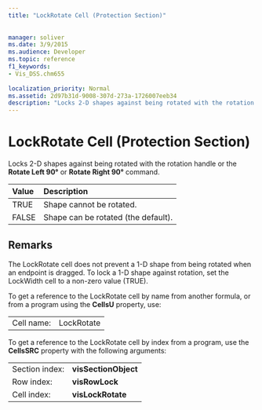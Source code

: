 ```yaml
---
title: "LockRotate Cell (Protection Section)"
 
 
manager: soliver
ms.date: 3/9/2015
ms.audience: Developer
ms.topic: reference
f1_keywords:
- Vis_DSS.chm655
 
localization_priority: Normal
ms.assetid: 2d97b31d-9008-307d-273a-1726007eeb34
description: "Locks 2-D shapes against being rotated with the rotation handle or the Rotate Left 90° or Rotate Right 90° command."
---
```


# LockRotate Cell (Protection Section)

Locks 2-D shapes against being rotated with the rotation handle or the **Rotate Left 90°** or **Rotate Right 90°** command. 
  
|**Value**|**Description**|
|:-----|:-----|
| TRUE  <br/> | Shape cannot be rotated.  <br/> |
| FALSE  <br/> | Shape can be rotated (the default).  <br/> |
   
## Remarks

The LockRotate cell does not prevent a 1-D shape from being rotated when an endpoint is dragged. To lock a 1-D shape against rotation, set the LockWidth cell to a non-zero value (TRUE).
  
To get a reference to the LockRotate cell by name from another formula, or from a program using the **CellsU** property, use: 
  
|||
|:-----|:-----|
| Cell name:  <br/> | LockRotate  <br/> |
   
To get a reference to the LockRotate cell by index from a program, use the **CellsSRC** property with the following arguments: 
  
|||
|:-----|:-----|
| Section index:  <br/> |**visSectionObject** <br/> |
| Row index:  <br/> |**visRowLock** <br/> |
| Cell index:  <br/> |**visLockRotate** <br/> |
   

